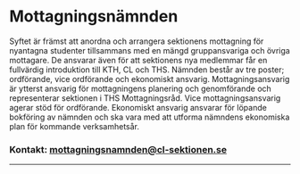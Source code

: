 # Mottagningsnämnden

Syftet är främst att anordna och arrangera sektionens mottagning för nyantagna studenter tillsammans med en mängd gruppansvariga och övriga mottagare. De ansvarar även för att sektionens nya medlemmar får en fullvärdig introduktion till KTH, CL och THS. Nämnden består av tre poster; ordförande, vice ordförande och ekonomiskt ansvarig. Mottagningsansvarig är ytterst ansvarig för mottagningens planering och genomförande och representerar sektionen i THS Mottagningsråd. Vice mottagningsansvarig agerar stöd för ordförande. Ekonomiskt ansvarig ansvarar för löpande bokföring av nämnden och ska vara med att utforma nämndens ekonomiska plan för kommande verksamhetsår.

### Kontakt: mottagningsnamnden@cl-sektionen.se

---
